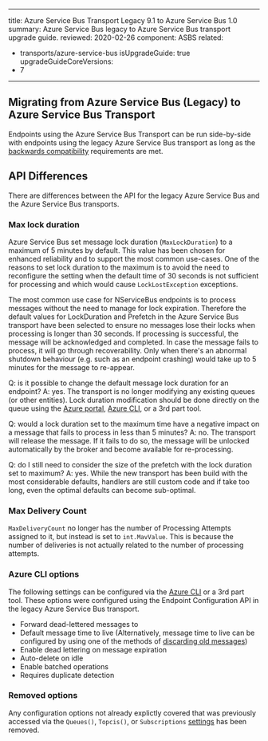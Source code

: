 ---
title: Azure Service Bus Transport Legacy 9.1 to Azure Service Bus 1.0
summary: Azure Service Bus legacy to Azure Service Bus transport upgrade guide.
reviewed: 2020-02-26
component: ASBS
related:
 - transports/azure-service-bus
isUpgradeGuide: true
upgradeGuideCoreVersions:
 - 7
 ---

## Migrating from Azure Service Bus (Legacy) to Azure Service Bus Transport

Endpoints using the Azure Service Bus Transport can be run side-by-side with endpoints using the legacy Azure Service Bus transport as long as the [backwards compatibility](/transports/azure-service-bus/compatibility.md) requirements are met.

## API Differences

There are differences between the API for the legacy Azure Service Bus and the Azure Service Bus transports.

### Max lock duration

Azure Service Bus set message lock duration (`MaxLockDuration`) to a maximum of 5 minutes by default. This value has been chosen for enhanced reliability and to support the most common use-cases. One of the reasons to set lock duration to the maximum is to avoid the need to reconfigure the setting when the default time of 30 seconds is not sufficient for processing and which would cause `LockLostException` exceptions. 

The most common use case for NServiceBus endpoints is to process messages without the need to manage for lock expiration. Therefore the default values for LockDuration and Prefetch in the Azure Service Bus transport have been selected to ensure no messages lose their locks when processing is longer than 30 seconds. If processing is successful, the message will be acknowledged and completed. In case the message fails to process, it will go through recoverability. Only when there's an abnormal shutdown behaviour (e.g. such as an endpoint crashing) would take up to 5 minutes for the message to re-appear.

Q: is it possible to change the default message lock duration for an endpoint?
A: yes. The transport is no longer modifying any existing queues (or other entities). Lock duration modification should be done directly on the queue using the [Azure portal](https://portal.azure.com/), [Azure CLI](https://docs.microsoft.com/en-us/cli/azure/servicebus/queue?view=azure-cli-latest#az-servicebus-queue-update), or a 3rd part tool.

Q: would a lock duration set to the maximum time have a negative impact on a message that fails to process in less than 5 minutes?
A: no. The transport will release the message. If it fails to do so, the message will be unlocked automatically by the broker and become available for re-processing.

Q: do I still need to consider the size of the prefetch with the lock duration set to maximum?
A: yes. While the new transport has been build with the most considerable defaults, handlers are still custom code and if take too long, even the optimal defaults can become sub-optimal.

### Max Delivery Count

`MaxDeliveryCount` no longer has the number of Processing Attempts assigned to it, but instead is set to `int.MavValue`. This is because the number of deliveries is not actually related to the number of processing attempts.

### Azure CLI options

The following settings can be configured via the [Azure CLI](https://docs.microsoft.com/en-us/cli/azure/servicebus/queue?view=azure-cli-latest#az-servicebus-queue-update) or a 3rd part tool. These options were configured using the Endpoint Configuration API in the legacy Azure Service Bus transport.

* Forward dead-lettered messages to
* Default message time to live (Alternatively,  message time to live can be configured by using one of the methods of [discarding old messages](/nservicebus/messaging/discard-old-messages.md))
* Enable dead lettering on message expiration
* Auto-delete on idle
* Enable batched operations
* Requires duplicate detection

### Removed options

Any configuration options not already explictly covered that was previously accessed via the `Queues()`, `Topcis()`, or `Subscriptions` [settings](/transports/azure-service-bus/legacy/configuration/full#controlling-entities) has been removed.
